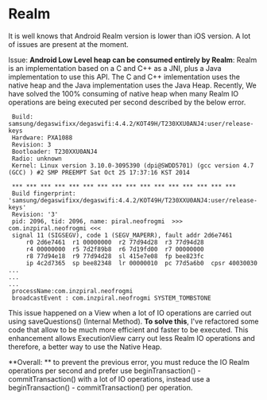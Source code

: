 Realm
=====

It is well knows that Android Realm version is lower than iOS version. A lot of issues are present at the moment.

Issue: **Android Low Level heap can be consumed entirely by Realm**:
Realm is an implementation based on a C and C++ as a JNI, plus a Java implementation to use this API. The C and C++ imlementation uses the native heap and the Java implementation uses the Java Heap.
Recently, We have solved the 100% consuming of native heap when many Realm IO operations are being executed per second described by the below error.

```
 Build: samsung/degaswifixx/degaswifi:4.4.2/KOT49H/T230XXU0ANJ4:user/release-keys
 Hardware: PXA1088
 Revision: 3
 Bootloader: T230XXU0ANJ4
 Radio: unknown
 Kernel: Linux version 3.10.0-3095390 (dpi@SWDD5701) (gcc version 4.7 (GCC) ) #2 SMP PREEMPT Sat Oct 25 17:37:16 KST 2014

 *** *** *** *** *** *** *** *** *** *** *** *** *** *** *** ***
 Build fingerprint: 'samsung/degaswifixx/degaswifi:4.4.2/KOT49H/T230XXU0ANJ4:user/release-keys'
 Revision: '3'
 pid: 2096, tid: 2096, name: piral.neofrogmi  >>> com.inzpiral.neofrogmi <<<
 signal 11 (SIGSEGV), code 1 (SEGV_MAPERR), fault addr 2d6e7461
     r0 2d6e7461  r1 00000000  r2 77d94d28  r3 77d94d28
     r4 00000000  r5 7d2f89b8  r6 7d19fd00  r7 00000000
     r8 77d94e18  r9 77d94d28  sl 415e7e08  fp bee823fc
     ip 4c2d7365  sp bee82348  lr 00000010  pc 77d5a6b0  cpsr 40030030
...
...
...
 processName:com.inzpiral.neofrogmi
 broadcastEvent : com.inzpiral.neofrogmi SYSTEM_TOMBSTONE
```

This issue happened on a View when a lot of IO operations are carried out using saveQuestions() (Internal Method). **To solve this**, I've refactored some code that allow to be much more efficient and faster to be executed. This enhancement allows ExecutionView carry out less Realm IO operations and therefore, a better way to use the Native Heap.

**Overall: ** to prevent the previous error, you must reduce the IO Realm operations per second and prefer use beginTransaction() - commitTransaction() with a lot of IO operations, instead use a beginTransaction() - commitTransaction() per operation.

